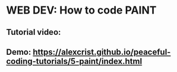 # WEB DEV: How to code PAINT

## Tutorial video: 

## Demo: https://alexcrist.github.io/peaceful-coding-tutorials/5-paint/index.html
